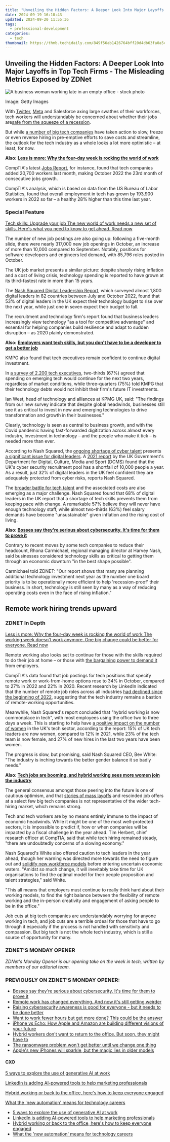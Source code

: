 ```yaml
---
title: "Unveiling the Hidden Factors: A Deeper Look Into Major Layoffs in Top Tech Firms - The Misleading Metrics Exposed by ZDNet"
date: 2024-09-19 16:10:43
updated: 2024-09-20 11:55:36
tags:
  - professional-development
categories:
  - tech
thumbnail: https://thmb.techidaily.com/849f56ab1426764bff20d4db63fa0a5cb770114051bf7d548d3853a87e8edbdb.jpg
---
```


## Unveiling the Hidden Factors: A Deeper Look Into Major Layoffs in Top Tech Firms - The Misleading Metrics Exposed by ZDNet

![A business woman working late in an empty office - stock photo](https://www.zdnet.com/a/img/resize/c517ceaaaa4423ce38bb5fd7008d6b94d24ddc72/2022/11/08/80003148-f5b4-4c21-8263-9565c50bd2d8/gettyimages-93909723.jpg?auto=webp&precrop=2121,1192,x0,y222&width=1280)

Image: Getty Images

With [Twitter](https://www.zdnet.com/article/the-layoffs-are-starting-at-elon-musks-twitter/), [Meta](https://www.zdnet.com/article/mark-zuckerberg-memo-meta-is-cutting-11000-jobs-today/) and Salesforce axing large swathes of their workforces, tech workers will understandably be concerned about whether their jobs are[safe from the squeeze of a recession](https://www.zdnet.com/article/these-three-tech-skills-could-help-recession-proof-your-career-say-bosses/).

But while [a number of big tech companies](https://www.zdnet.com/article/big-tech-companies-are-pulling-back-on-hiring-is-it-time-to-worry/) have taken action to slow, freeze or even reverse hiring in pre-emptive efforts to save costs and streamline, the outlook for the tech industry as a whole looks a lot more optimistic – at least, for now. 

**Also:** [**Less is more: Why the four-day week is rocking the world of work**](https://www.zdnet.com/in-depth/innovation/less-is-more-why-the-four-day-week-rocking-the-world-of-work/)

CompTIA's latest [Jobs Report](https://www.comptia.org/content/tech-jobs-report), for instance, found that tech companies added 20,700 workers last month, making October 2022 the 23rd month of consecutive jobs growth. 

CompTIA's analysis, which is based on data from the US Bureau of Labor Statistics, found that overall employment in tech has grown by 193,900 workers in 2022 so far – a healthy 28% higher than this time last year. 

### Special Feature

[Tech skills: Upgrade your job The new world of work needs a new set of skills. Here's what you need to know to get ahead.  Read now](https://www.zdnet.com/topic/tech-skills-upgrade-your-job/)

The number of new job postings are also going up: following a five-month slide, there were nearly 317,000 new job openings in October, an increase of more than 10,000 compared to September. Notably, positions for software developers and engineers led demand, with 85,796 roles posted in October.

The UK job market presents a similar picture: despite sharply rising inflation and a cost of living crisis, technology spending is reported to have grown at its third-fastest rate in more than 15 years.

The [Nash Squared Digital Leadership Report](https://www.nashsquared.com/digital-leadership-report-2023), which surveyed almost 1,800 digital leaders in 82 countries between July and October 2022, found that 53% of digital leaders in the UK expect their technology budget to rise over the next year, while just one in seven expect their budget to fall.

The recruitment and technology firm's report found that business leaders increasingly view technology "as a tool for competitive advantage" and essential for helping companies build resilience and adapt to sudden disruption – as 2020 plainly demonstrated. 

**Also:** [**Employers want tech skills, but you don't have to be a developer to get a better job**](https://www.zdnet.com/education/professional-development/employers-want-tech-skills-but-you-dont-have-to-be-a-developer-to-get-a-better-job/)

KMPG also found that tech executives remain confident to continue digital investment. 

In [a survey of 2,200 tech executives](https://home.kpmg/uk/en/home/media/press-releases/2022/10/digital-investment.html), two-thirds (67%) agreed that spending on emerging tech would continue for the next two years, regardless of market conditions, while three-quarters (75%) told KMPG that their technology debts would not inhibit their firm's future IT investments.

Ian West, head of technology and alliances at KPMG UK, said: "The findings from our new survey indicate that despite global headwinds, businesses still see it as critical to invest in new and emerging technologies to drive transformation and growth in their businesses."

Clearly, technology is seen as central to business growth, and with the Covid pandemic having fast-forwarded digitization across almost every industry, investment in technology – and the people who make it tick – is needed more than ever.

According to Nash Squared, the [ongoing shortage of cyber talent](https://www.zdnet.com/article/cybersecurity-leaders-are-anticipating-mass-resignations-within-the-year/) presents [a significant issue for digital leaders](https://www.zdnet.com/article/cybersecurity-teams-are-reaching-their-breaking-point-we-should-all-be-worried/). A [2021 report](https://assets.publishing.service.gov.uk/government/uploads/system/uploads/attachment%5Fdata/file/973914/Ipsos%5FMORI%5FCyber%5FRecruitment%5FReport%5Fv1.pdf) by the UK Government's Department for Digital, Culture, Media and Sport (DCMS) found that the UK's cyber security recruitment pool has a shortfall of 10,000 people a year. As a result, just 32% of digital leaders in the UK feel confident they are adequately protected from cyber risks, reports Nash Squared.

The [broader battle for tech talent](https://www.zdnet.com/education/professional-development/when-it-comes-to-tackling-the-skills-shortage-employers-are-obsessing-over-the-wrong-thing/) and the associated costs are also emerging as a major challenge. Nash Squared found that 68% of digital leaders in the UK report that a shortage of tech skills prevents them from keeping pace with change. A remarkable 57% believe they will never have enough technology staff, while almost two-thirds (63%) feel salary demands have become "unsustainable" given inflation and the rising cost of living.

**Also: [Bosses say they're serious about cybersecurity. It's time for them to prove it](https://www.zdnet.com/article/bosses-say-theyre-serious-about-cybersecurity-its-time-for-them-to-prove-it/)**

Contrary to recent moves by some tech companies to reduce their headcount, Rhona Carmichael, regional managing director at Harvey Nash, said businesses considered technology skills as critical to getting them through an economic downturn "in the best shape possible".

Carmichael told ZDNET: "Our report shows that many are planning additional technology investment next year as the number one board priority is to be operationally more efficient to help 'recession-proof' their business. In short, technology is still seen by many as a way of reducing operating costs even in the face of rising inflation."

## Remote work hiring trends upward

### **ZDNET** In Depth

[Less is more: Why the four-day week is rocking the world of work The working week doesn't work anymore. One big change could be better for everyone.  Read now](https://www.zdnet.com/article/less-is-more-why-the-four-day-week-rocking-the-world-of-work/)

Remote working also looks set to continue for those with the skills required to do their job at home – or those with [the bargaining power to demand it](https://www.zdnet.com/article/salary-freezes-and-a-return-to-the-office-not-for-software-developers/) from employers.

CompTIA's data found that job postings for tech positions that specify remote work or work-from-home options rose to 34% in October, compared to 27% in 2022 and 22% in 2020\. Recent research by LinkedIn indicated that the number of remote job roles across all industries [had declined since the beginning of 2022](https://www.zdnet.com/education/business-management/looking-for-a-remote-work-job-it-could-be-getting-harder-to-find-one/), suggesting that the tech industry remains a bastion of remote-working opportunities.

Meanwhile, Nash Squared's report concluded that "hybrid working is now commonplace in tech", with most employees using the office two to three days a week. This is starting to help have [a positive impact on the number of women](https://www.zdnet.com/article/tech-jobs-are-booming-and-hybrid-working-sees-more-women-join-the-industry/) in the UK's tech sector, according to the report: 15% of UK tech leaders are now women, compared to 12% in 2021, while 23% of the tech team is now female, and 27% of new hires in the last two years have been women.

The progress is slow, but promising, said Nash Squared CEO, Bev White: "The industry is inching towards the better gender balance it so badly needs."

**Also: [Tech jobs are booming, and hybrid working sees more women join the industry](https://www.zdnet.com/article/tech-jobs-are-booming-and-hybrid-working-sees-more-women-join-the-industry/)**

The general consensus amongst those peering into the future is one of cautious optimism, and that [stories of mass layoffs](https://www.zdnet.com/article/the-layoffs-are-starting-at-elon-musks-twitter/) and rescinded job offers at a select few big tech companies is not representative of the wider tech-hiring market, which remains strong. 

Tech and tech workers are by no means entirely immune to the impact of economic headwinds. While it might be one of the most well-protected sectors, it is impossible to predict if, how or when companies will be impacted by a fiscal challenge in the year ahead. Tim Herbert, chief research officer at CompTIA, said that while tech hiring remained steady, "there are undoubtedly concerns of a slowing economy." 

Nash Squared's White also offered caution to tech leaders in the year ahead, though her warning was directed more towards the need to figure out and [solidify new workforce models](https://www.zdnet.com/article/hybrid-workers-dont-want-to-return-to-the-office-but-soon-they-might-have-to/) before entering uncertain economic waters. "Amidst so much change, it will inevitably take time for UK organisations to find the optimal model for their people proposition and talent strategies," said White.

"This all means that employers must continue to really think hard about their working models, to find the right balance between the flexibility of remote working and the in-person creativity and engagement of asking people to be in the office."

Job cuts at big tech companies are understandably worrying for anyone working in tech, and job cuts are a terrible ordeal for those that have to go through it especially if the process is not handled with sensitivity and compassion. But big tech is not the whole tech industry, which is still a source of opportunity for many.

### **ZDNET'S MONDAY OPENER** 

_ZDNet's Monday Opener is our opening take on the week in tech, written by members of our editorial team._ 

### **PREVIOUSLY ON ZDNET'S MONDAY OPENER:**

* [Bosses say they're serious about cybersecurity. It's time for them to prove it](https://www.zdnet.com/article/bosses-say-theyre-serious-about-cybersecurity-its-time-for-them-to-prove-it/)
* [Remote work has changed everything. And now it's still getting weirder](https://www.zdnet.com/article/remote-work-has-changed-everything-and-its-still-getting-weirder/)
* [Raising cybersecurity awareness is good for everyone - but it needs to be done better](https://www.zdnet.com/article/raising-cybersecurity-awareness-is-good-for-everyone-but-it-needs-to-be-done-better/)
* [Want to work fewer hours but get more done? This could be the answer](https://www.zdnet.com/article/the-four-day-workweek-why-now-is-the-best-time-to-try-something-radically-and-new/)
* [iPhone vs Echo: How Apple and Amazon are building different visions of your future](https://www.zdnet.com/article/apple-and-amazon-have-different-visions-of-the-future-neither-is-totally-right/)
* [Hybrid workers don't want to return to the office. But soon, they might have to](https://www.zdnet.com/article/hybrid-workers-dont-want-to-return-to-the-office-but-soon-they-might-have-to/)
* [The ransomware problem won't get better until we change one thing](https://www.zdnet.com/article/the-ransomware-problem-wont-get-better-until-we-change-one-thing/)
* [Apple's new iPhones will sparkle, but the magic lies in older models](https://www.zdnet.com/article/apples-new-iphones-will-sparkle-but-the-magic-lies-in-older-models/)

#### CXO

[5 ways to explore the use of generative AI at work](https://www.zdnet.com/article/6-ways-business-leaders-are-exploring-generative-ai-at-work/ "5 ways to explore the use of generative AI at work")

[LinkedIn is adding AI-powered tools to help marketing professionals](https://www.zdnet.com/article/linkedin-is-adding-ai-powered-tools-to-help-marketing-professionals/ "LinkedIn is adding AI-powered tools to help marketing professionals")

[Hybrid working or back to the office, here's how to keep everyone engaged](https://www.zdnet.com/article/hybrid-working-or-back-to-the-office-heres-how-to-keep-everyone-engaged/ "Hybrid working or back to the office, here's how to keep everyone engaged")

[What the 'new automation' means for technology careers](https://www.zdnet.com/article/what-the-new-automation-means-for-technology-careers/ "What the 'new automation' means for technology careers")

* [5 ways to explore the use of generative AI at work](https://www.zdnet.com/article/6-ways-business-leaders-are-exploring-generative-ai-at-work/ "5 ways to explore the use of generative AI at work")
* [LinkedIn is adding AI-powered tools to help marketing professionals](https://www.zdnet.com/article/linkedin-is-adding-ai-powered-tools-to-help-marketing-professionals/ "LinkedIn is adding AI-powered tools to help marketing professionals")
* [Hybrid working or back to the office, here's how to keep everyone engaged](https://www.zdnet.com/article/hybrid-working-or-back-to-the-office-heres-how-to-keep-everyone-engaged/ "Hybrid working or back to the office, here's how to keep everyone engaged")
* [What the 'new automation' means for technology careers](https://www.zdnet.com/article/what-the-new-automation-means-for-technology-careers/ "What the 'new automation' means for technology careers")

<ins class="adsbygoogle"
     style="display:block"
     data-ad-format="autorelaxed"
     data-ad-client="ca-pub-7571918770474297"
     data-ad-slot="1223367746"></ins>



<ins class="adsbygoogle"
     style="display:block"
     data-ad-client="ca-pub-7571918770474297"
     data-ad-slot="8358498916"
     data-ad-format="auto"
     data-full-width-responsive="true"></ins>
